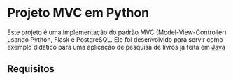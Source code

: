 # Projeto MVC em Python 
Este projeto é uma implementação do padrão MVC (Model-View-Controller) usando Python, Flask e PostgreSQL. Ele foi desenvolvido para servir como exemplo didático para uma aplicação de pesquisa de livros já feita em [Java](https://replit.com/@engsoftmoderna/ExemploArquiteturaMVC#templates/index.html)

## Requisitos







